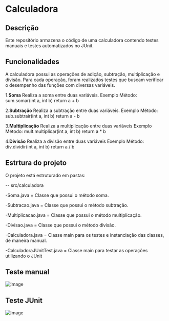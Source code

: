 # Calculadora

## Descrição

Este repositório armazena o código de uma calculadora contendo testes manuais e testes automatizados no JUnit.

## Funcionalidades

A calculadora possui as operações de adição, subtração, multiplicação e divisão. Para cada operação, foram realizados testes que buscam verificar o desempenho das funções com diversas variáveis. 

1.**Soma**
Realiza a soma entre duas variáveis.
Exemplo 
Método: sum.somar(int a, int b) return a + b

2.**Subtração**
Realiza a subtração entre duas variáveis.
Exemplo 
Método: sub.subtrair(int a, int b) return a - b

3.**Multiplicação**
Realiza a multiplicação entre duas variáveis
Exemplo 
Método: mult.multiplicar(int a, int b) return a * b

4.**Divisão**
Realiza a divisão entre duas variáveis
Exemplo 
Método: div.dividir(int a, int b) return a / b

## Estrtura do projeto
O projeto está estruturado em pastas:

-- src/calculadora

  -Soma.java = Classe que possui o método soma.
  
  -Subtracao.java = Classe que possui o método subtração.
  
  -Multiplicacao.java = Classe que possui o método multiplicação.

  -Divisao.java = Classe que possui o método divisão.
  


  -Calculadora.java = Classe main para os testes e instanciação das classes, de maneira manual.
  
  -CalculadoraJUnitTest.java = Classe main para testar as operações utilizando o JUnit

##  Teste manual
![image](https://github.com/alopes-tenor/Calculadora/assets/83618366/546a565d-d7e4-4411-8971-6b89bf32c129)

##  Teste JUnit
![image](https://github.com/alopes-tenor/Calculadora/assets/83618366/aa38ba11-2871-4ea8-81b8-8671bae0dab2)
